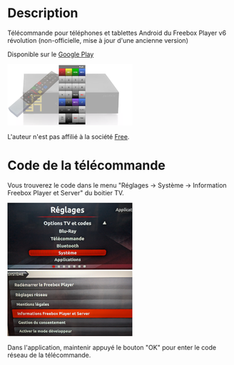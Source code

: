 # Description
Télécommande pour téléphones et tablettes Android du Freebox Player v6 révolution (non-officielle, mise à jour d'une ancienne version)

Disponible sur le [Google Play](https://play.google.com/store/apps/details?id=com.obooklage.revolumote4)

<img src="media/play_store_1024x500.png"  width="280">

L'auteur n'est pas affilié à la société [Free](https://www.free.fr/).

# Code de la télécommande

Vous trouverez le code dans le menu "Réglages -> Système -> Information Freebox Player et Server" du boitier TV.

<img src="media/PXL_20240902_060824262.png"  width="280">
<img src="media/PXL_20240902_060839730.png"  width="280">

Dans l'application, maintenir appuyé le bouton "OK" pour enter le code réseau de la télécommande.

